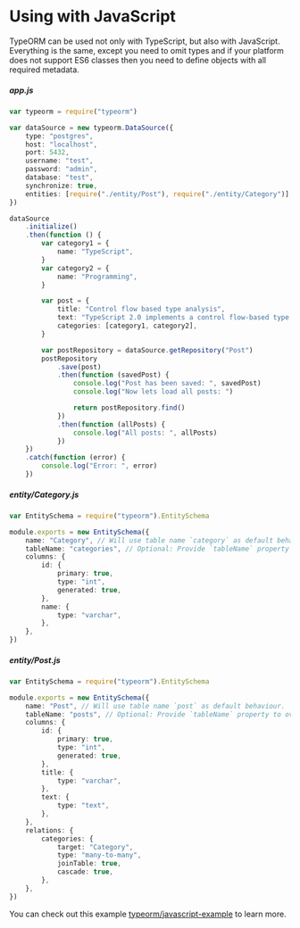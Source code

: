 # Using with JavaScript

TypeORM can be used not only with TypeScript, but also with JavaScript.
Everything is the same, except you need to omit types and if your platform does not support ES6 classes then you need to define objects with all required metadata.

##### app.js

```typescript
var typeorm = require("typeorm")

var dataSource = new typeorm.DataSource({
    type: "postgres",
    host: "localhost",
    port: 5432,
    username: "test",
    password: "admin",
    database: "test",
    synchronize: true,
    entities: [require("./entity/Post"), require("./entity/Category")],
})

dataSource
    .initialize()
    .then(function () {
        var category1 = {
            name: "TypeScript",
        }
        var category2 = {
            name: "Programming",
        }

        var post = {
            title: "Control flow based type analysis",
            text: "TypeScript 2.0 implements a control flow-based type analysis for local variables and parameters.",
            categories: [category1, category2],
        }

        var postRepository = dataSource.getRepository("Post")
        postRepository
            .save(post)
            .then(function (savedPost) {
                console.log("Post has been saved: ", savedPost)
                console.log("Now lets load all posts: ")

                return postRepository.find()
            })
            .then(function (allPosts) {
                console.log("All posts: ", allPosts)
            })
    })
    .catch(function (error) {
        console.log("Error: ", error)
    })
```

##### entity/Category.js

```typescript
var EntitySchema = require("typeorm").EntitySchema

module.exports = new EntitySchema({
    name: "Category", // Will use table name `category` as default behaviour.
    tableName: "categories", // Optional: Provide `tableName` property to override the default behaviour for table name.
    columns: {
        id: {
            primary: true,
            type: "int",
            generated: true,
        },
        name: {
            type: "varchar",
        },
    },
})
```

##### entity/Post.js

```typescript
var EntitySchema = require("typeorm").EntitySchema

module.exports = new EntitySchema({
    name: "Post", // Will use table name `post` as default behaviour.
    tableName: "posts", // Optional: Provide `tableName` property to override the default behaviour for table name.
    columns: {
        id: {
            primary: true,
            type: "int",
            generated: true,
        },
        title: {
            type: "varchar",
        },
        text: {
            type: "text",
        },
    },
    relations: {
        categories: {
            target: "Category",
            type: "many-to-many",
            joinTable: true,
            cascade: true,
        },
    },
})
```

You can check out this example [typeorm/javascript-example](https://github.com/typeorm/javascript-example) to learn more.

